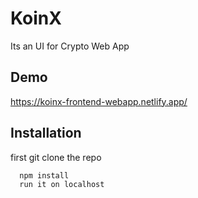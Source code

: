 
# KoinX

Its an UI for Crypto Web App


## Demo

https://koinx-frontend-webapp.netlify.app/

## Installation

first git clone the repo

```bash
  npm install
  run it on localhost
```
    
